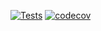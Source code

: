 [![Tests](https://github.com/lpiergiacomi/land-tracker-back/actions/workflows/tests.yml/badge.svg)](https://github.com/lpiergiacomi/land-tracker-back/actions/workflows/tests.yml)
[![codecov](https://codecov.io/gh/lpiergiacomi/land-tracker-back/graph/badge.svg?token=FKFQMBRILS)](https://codecov.io/gh/lpiergiacomi/land-tracker-back)
